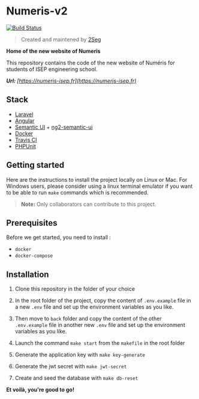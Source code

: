 # Numeris-v2

[![Build Status](https://travis-ci.org/2Seg/numeris-v2.svg?branch=master)](https://travis-ci.org/2Seg/numeris-v2.svg?branch=master)

> Created and maintened by [2Seg](https://github.com/2Seg)

**Home of the new website of Numeris**

This repository contains the code of the new website of Numéris for students of ISEP engineering school.

***Url:** [https://numeris-isep.fr](https://numeris-isep.fr)*

## Stack

- [Laravel](https://laravel.com/docs/5.8)
- [Angular](https://v7.angular.io/docs)
- [Semantic UI](https://semantic-ui.com/introduction/getting-started.html) + [ng2-semantic-ui](https://edcarroll.github.io/ng2-semantic-ui/#/getting-started)
- [Docker](https://docs.docker.com/)
- [Travis CI](https://travis-ci.org/2Seg/numeris-v2)
- [PHPUnit](https://phpunit.readthedocs.io/en/7.0/)

## Getting started

Here are the instructions to install the project locally on Linux or Mac. For Windows users, please consider using a linux terminal emulator if you want to be able to run `make` commands which is recommended.
> **Note:** Only collaborators can contribute to this project.

## Prerequisites

Before we get started, you need to install :
- `docker`
- `docker-compose`

## Installation

1. Clone this repository in the folder of your choice

2. In the root folder of the project, copy the content of `.env.example` file in a new `.env` file and set up the environment variables as you like.

3. Then move to `back` folder and copy the content of the other `.env.example` file in another new `.env` file and set up the environment variables as you like.

4. Launch the command `make start` from the `makefile` in the root folder

5. Generate the application key with `make key-generate`

6. Generate the jwt secret with `make jwt-secret`

7. Create and seed the database with `make db-reset`

**Et voilà, you're good to go!**
